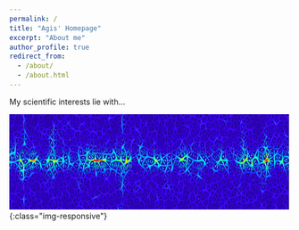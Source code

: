 ```yaml
---
permalink: /
title: "Agis' Homepage"
excerpt: "About me"
author_profile: true
redirect_from: 
  - /about/
  - /about.html
---
```


My scientific interests lie with...


![ebBWLf](/images/ebBWLf.png){:class="img-responsive"}
